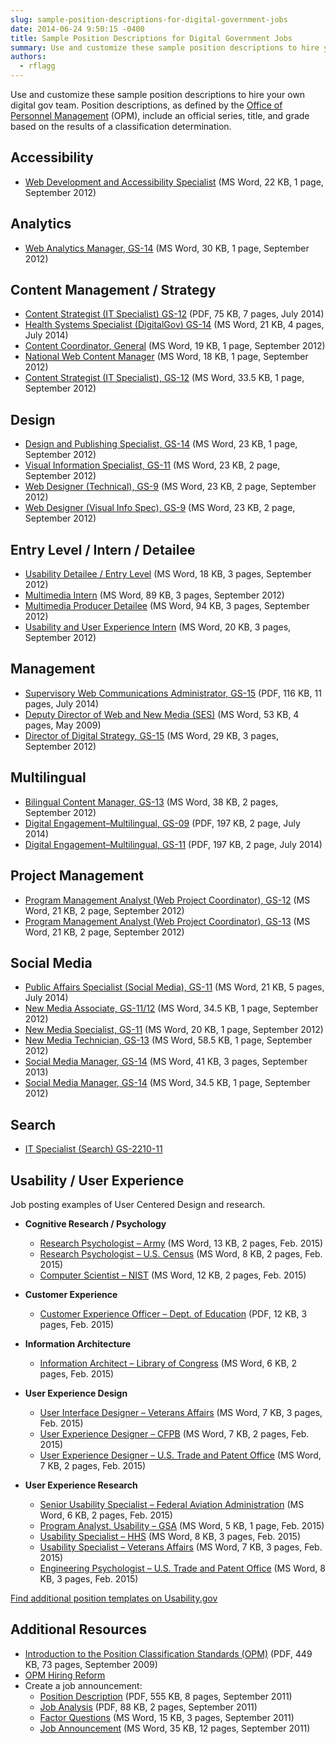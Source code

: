 ```yaml
---
slug: sample-position-descriptions-for-digital-government-jobs
date: 2014-06-24 9:50:15 -0400
title: Sample Position Descriptions for Digital Government Jobs
summary: Use and customize these sample position descriptions to hire your own digital gov team. Position descriptions, as defined by the Office of Personnel Management (OPM), include an official series, title, and grade based on the results of a classification determination. Accessibility Web Development and Accessibility Specialist (MS Word, 22 KB, 1 page, September 2012) Analytics
authors:
  - rflagg
---
```


Use and customize these sample position descriptions to hire your own digital gov team. Position descriptions, as defined by the [Office of Personnel Management](http://www.opm.gov/html/glossary.asp#P) (OPM), include an official series, title, and grade based on the results of a classification determination.

## Accessibility

- [Web Development and Accessibility Specialist](https://s3.amazonaws.com/digitalgov/_legacy-img/2014/06/web-development-and-accessibility-specialist-September-2012.doc) (MS Word, 22 KB, 1 page, September 2012)

## Analytics

- [Web Analytics Manager, GS-14](https://s3.amazonaws.com/digitalgov/_legacy-img/2014/07/web-analytics-manager-GS-14.docx) (MS Word, 30 KB, 1 page, September 2012)

## Content Management / Strategy

- [Content Strategist (IT Specialist) GS-12](https://s3.amazonaws.com/digitalgov/_legacy-img/2014/07/GS-2210-12-IT-Specialist.pdf) (PDF, 75 KB, 7 pages, July 2014)
- [Health Systems Specialist (DigitalGov) GS-14](https://s3.amazonaws.com/digitalgov/_legacy-img/2014/07/Health-System-Specialist-DigitalGov-GS-14.docx) (MS Word, 21 KB, 4 pages, July 2014)
- [Content Coordinator, General](https://s3.amazonaws.com/digitalgov/_legacy-img/2014/06/content-coordinators-general-September-2012.doc) (MS Word, 19 KB, 1 page, September 2012)
- [National Web Content Manager](https://s3.amazonaws.com/digitalgov/_legacy-img/2014/06/national-web-content-manager-September-2012.doc) (MS Word, 18 KB, 1 page, September 2012)
- [Content Strategist (IT Specialist), GS-12](https://s3.amazonaws.com/digitalgov/_legacy-img/2014/06/IT-specialist.doc) (MS Word, 33.5 KB, 1 page, September 2012)

## Design

- [Design and Publishing Specialist, GS-14](https://s3.amazonaws.com/digitalgov/_legacy-img/2014/06/design-and-publishing-specialist-GS-14-September-2012.doc) (MS Word, 23 KB, 1 page, September 2012)
- [Visual Information Specialist, GS-11](https://s3.amazonaws.com/digitalgov/_legacy-img/2014/06/visual-information-specialist-GS-11-September-2012.doc) (MS Word, 23 KB, 2 page, September 2012)
- [Web Designer (Technical), GS-9](https://s3.amazonaws.com/digitalgov/_legacy-img/2014/07/WebDesigner_PD_GS-9_CMS.doc) (MS Word, 23 KB, 2 page, September 2012)
- [Web Designer (Visual Info Spec), GS-9](https://s3.amazonaws.com/digitalgov/_legacy-img/2014/07/WebDesigner_PD_GS-9_Visual.doc) (MS Word, 23 KB, 2 page, September 2012)

## Entry Level / Intern / Detailee

- [Usability Detailee / Entry Level](https://s3.amazonaws.com/digitalgov/_legacy-img/2014/06/first-fridays-usability-detailee-entry-level-September-2012.docx) (MS Word, 18 KB, 3 pages, September 2012)
- [Multimedia Intern](https://s3.amazonaws.com/digitalgov/_legacy-img/2014/06/multimedia-intern-September-2012.doc) (MS Word, 89 KB, 3 pages, September 2012)
- [Multimedia Producer Detailee](https://s3.amazonaws.com/digitalgov/_legacy-img/2014/06/multimedia-producer-detailee-September-2012.doc) (MS Word, 94 KB, 3 pages, September 2012)
- [Usability and User Experience Intern](https://s3.amazonaws.com/digitalgov/_legacy-img/2014/06/usability-and-user-experience-intern-September-2012.docx) (MS Word, 20 KB, 3 pages, September 2012)

## Management

- [Supervisory Web Communications Administrator, GS-15](https://s3.amazonaws.com/digitalgov/_legacy-img/2014/07/GS-0301-15-Supervisory-Web-Communications-Administrator.pdf) (PDF, 116 KB, 11 pages, July 2014)
- [Deputy Director of Web and New Media (SES)](https://s3.amazonaws.com/digitalgov/_legacy-img/2014/06/deputy-director-of-web-and-new-media-September-2012.doc) (MS Word, 53 KB, 4 pages, May 2009)
- [Director of Digital Strategy, GS-15](https://s3.amazonaws.com/digitalgov/_legacy-img/2014/06/director-of-digital-strategy-September-2012.doc) (MS Word, 29 KB, 3 pages, September 2012)

## Multilingual

- [Bilingual Content Manager, GS-13](https://s3.amazonaws.com/digitalgov/_legacy-img/2014/06/bilingual-content-manager-GS-13-September-2012.doc) (MS Word, 38 KB, 2 pages, September 2012)
- [Digital Engagement&#8211;Multilingual, GS-09](https://s3.amazonaws.com/digitalgov/_legacy-img/2014/07/Digital-Engagement-Multilingual-GS-1035-9.pdf) (PDF, 197 KB, 2 page, July 2014)
- [Digital Engagement&#8211;Multilingual, GS-11](https://s3.amazonaws.com/digitalgov/_legacy-img/2014/07/Digital-Engagement-Multilingual-GS-1035-11.pdf) (PDF, 197 KB, 2 page, July 2014)

## Project Management

- [Program Management Analyst (Web Project Coordinator), GS-12](https://s3.amazonaws.com/digitalgov/_legacy-img/2014/06/program-management-analyst-web-project-coordinator-GS-12-September-2012.doc) (MS Word, 21 KB, 2 page, September 2012)
- [Program Management Analyst (Web Project Coordinator), GS-13](https://s3.amazonaws.com/digitalgov/_legacy-img/2014/06/program-management-analyst-web-project-coordinator-GS-13-September-2012.doc) (MS Word, 21 KB, 2 page, September 2012)

## Social Media

- [Public Affairs Specialist (Social Media), GS-11](https://s3.amazonaws.com/digitalgov/_legacy-img/2014/07/Public-Affairs-Specialist-Social-Media-GS-11.docx) (MS Word, 21 KB, 5 pages, July 2014)
- [New Media Associate, GS-11/12](https://s3.amazonaws.com/digitalgov/_legacy-img/2014/06/new-media-associate-GS-11-12-September-2012.doc) (MS Word, 34.5 KB, 1 page, September 2012)
- [New Media Specialist, GS-11](https://s3.amazonaws.com/digitalgov/_legacy-img/2014/06/new-media-specialist-GS-11-September-2012.doc) (MS Word, 20 KB, 1 page, September 2012)
- [New Media Technician, GS-13](https://s3.amazonaws.com/digitalgov/_legacy-img/2014/06/new-media-technician-GS-13-September-2012.doc) (MS Word, 58.5 KB, 1 page, September 2012)
- [Social Media Manager, GS-14](https://s3.amazonaws.com/digitalgov/_legacy-img/2014/06/social-media-manager-Technical-Information-Specialist-Social-Media-2013.doc) (MS Word, 41 KB, 3 pages, September 2013)
- [Social Media Manager, GS-14](https://s3.amazonaws.com/digitalgov/_legacy-img/2014/06/social-media-manager-GS-14-September-2012.doc) (MS Word, 34.5 KB, 1 page, September 2012)

## Search

- [IT Specialist (Search) GS-2210-11](https://www.usajobs.gov/GetJob/ViewDetails/369615300 "Sample Search Specialist PD")

## Usability / User Experience

Job posting examples of User Centered Design and research.

- **Cognitive Research / Psychology**

    - [Research Psychologist &#8211; Army](https://s3.amazonaws.com/digitalgov/_legacy-img/2014/06/ResearchPsychologist-Army.docx) (MS Word, 13 KB, 2 pages, Feb. 2015)
    - [Research Psychologist &#8211; U.S. Census](https://s3.amazonaws.com/digitalgov/_legacy-img/2014/06/ResearchPsychologist-U.S.Census.docx) (MS Word, 8 KB, 2 pages, Feb. 2015)
    - [Computer Scientist &#8211; NIST](https://s3.amazonaws.com/digitalgov/_legacy-img/2014/06/ComputerScientist-NationalInstituteofStandardsandTechnology.docx) (MS Word, 12 KB, 2 pages, Feb. 2015)

- **Customer Experience**
    - [Customer Experience Officer &#8211; Dept. of Education](https://s3.amazonaws.com/digitalgov/_legacy-img/2014/06/Customer-Experience-Officer-Dept.-Education.pdf) (PDF, 12 KB, 3 pages, Feb. 2015)
- **Information Architecture**
    - [Information Architect &#8211; Library of Congress](https://s3.amazonaws.com/digitalgov/_legacy-img/2014/06/InformationArchitect-LibraryofCongress.docx) (MS Word, 6 KB, 2 pages, Feb. 2015)
- **User Experience Design**
    - [User Interface Designer &#8211; Veterans Affairs](https://s3.amazonaws.com/digitalgov/_legacy-img/2014/06/UsabilitySpecialist-VeteransAffairs2.docx) (MS Word, 7 KB, 3 pages, Feb. 2015)
    - [User Experience Designer &#8211; CFPB](https://s3.amazonaws.com/digitalgov/_legacy-img/2014/06/UXDesigner-CFPB.docx) (MS Word, 7 KB, 2 pages, Feb. 2015)
    - [User Experience Designer &#8211; U.S. Trade and Patent Office](https://s3.amazonaws.com/digitalgov/_legacy-img/2014/06/UXDesigner-PatentandTrademarkOffice1.docx) (MS Word, 7 KB, 2 pages, Feb. 2015)
- **User Experience Research**
    - [Senior Usability Specialist &#8211; Federal Aviation Administration](https://s3.amazonaws.com/digitalgov/_legacy-img/2014/06/SeniorUsabilitySpecialist-FederalAviationAdministration.docx) (MS Word, 6 KB, 2 pages, Feb. 2015)
    - [Program Analyst, Usability &#8211; GSA](https://s3.amazonaws.com/digitalgov/_legacy-img/2014/06/ProgramAnalystUsability-GSA1.docx) (MS Word, 5 KB, 1 page, Feb. 2015)
    - [Usability Specialist &#8211; HHS](https://s3.amazonaws.com/digitalgov/_legacy-img/2014/06/UsabilitySpecialist-HHS.docx) (MS Word, 8 KB, 3 pages, Feb. 2015)
    - [Usability Specialist &#8211; Veterans Affairs](https://s3.amazonaws.com/digitalgov/_legacy-img/2014/06/UsabilitySpecialist-VeteransAffairs2.docx) (MS Word, 7 KB, 3 pages, Feb. 2015)
    - [Engineering Psychologist &#8211; U.S. Trade and Patent Office](https://s3.amazonaws.com/digitalgov/_legacy-img/2014/06/EngineeringPsychologistUserExperienceUsabilitySr-U.S.PatentTrademarkOffice.docx) (MS Word, 8 KB, 3 pages, Feb. 2015)

[Find additional position templates on Usability.gov](http://www.Usability.gov)

## Additional Resources

- [Introduction to the Position Classification Standards (OPM)](https://s3.amazonaws.com/digitalgov/_legacy-img/2014/06/resources-opm-position-classification-standards-September-2009.pdf) (PDF, 449 KB, 73 pages, September 2009)
- [OPM Hiring Reform](http://www.opm.gov/policy-data-oversight/human-capital-management/hiring-reform/)
- Create a job announcement:
    - [Position Description](https://s3.amazonaws.com/digitalgov/_legacy-img/2014/06/resources-position-description-process-improvement-specialist-metrics-September-2011.pdf) (PDF, 555 KB, 8 pages, September 2011)
    - [Job Analysis](https://s3.amazonaws.com/digitalgov/_legacy-img/2014/06/resources-job-analysis-metrics-officer-September-2011.pdf) (PDF, 88 KB, 2 pages, September 2011)
    - [Factor Questions](https://s3.amazonaws.com/digitalgov/_legacy-img/2014/06/resources-factor-questions-metrics-officer-September-2011.docx) (MS Word, 15 KB, 3 pages, September 2011)
    - [Job Announcement](https://s3.amazonaws.com/digitalgov/_legacy-img/2014/06/resources-job-announcement-metrics-officer-September-2011.docx) (MS Word, 35 KB, 12 pages, September 2011)
